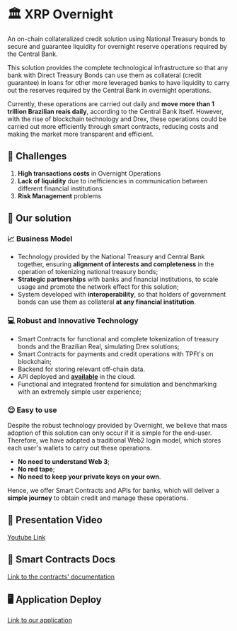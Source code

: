 # 🏛 XRP Overnight

An on-chain collateralized credit solution using National Treasury bonds to secure and guarantee liquidity for overnight reserve operations required by the Central Bank.

This solution provides the complete technological infrastructure so that any bank with Direct Treasury Bonds can use them as collateral (credit guarantee) in loans for other more leveraged banks to have liquidity to carry out the reserves required by the Central Bank in overnight operations.

Currently, these operations are carried out daily and **move more than 1 trillion Brazilian reais daily**, according to the Central Bank itself. However, with the rise of blockchain technology and Drex, these operations could be carried out more efficiently through smart contracts, reducing costs and making the market more transparent and efficient.

## 🎯 Challenges

1. **High transactions costs** in Overnight Operations
2. **Lack of liquidity** due to inefficiencies in communication between different financial institutions
3. **Risk Management** problems

## 🚀 Our solution

### 📈 Business Model

- Technology provided by the National Treasury and Central Bank together, ensuring **alignment of interests and completeness** in the operation of tokenizing national treasury bonds;
- **Strategic partnerships** with banks and financial institutions, to scale usage and promote the network effect for this solution;
- System developed with **interoperability**, so that holders of government bonds can use them as collateral **at any financial institution**.

### 💻 Robust and Innovative Technology

- Smart Contracts for functional and complete tokenization of treasury bonds and the Brazilian Real, simulating Drex solutions;
- Smart Contracts for payments and credit operations with TPFt's on blockchain;
- Backend for storing relevant off-chain data.
- API deployed and **[available](https://xrpl-api.vercel.app/overnight)** in the cloud.
- Functional and integrated frontend for simulation and benchmarking with an extremely simple user experience;

### 😌 Easy to use

Despite the robust technology provided by Overnight, we believe that mass adoption of this solution can only occur if it is simple for the end-user. Therefore, we have adopted a traditional Web2 login model, which stores each user's wallets to carry out these operations.

- **No need to understand Web 3**;
- **No red tape**;
- **No need to keep your private keys on your own**.

Hence, we offer Smart Contracts and APIs for banks, which will deliver a **simple journey** to obtain credit and manage these operations.

## 📼 Presentation Video
[Youtube Link](https://www.youtube.com/watch?v=csabs5zONOE)


## 📄 Smart Contracts Docs
[Link to the contracts' documentation](./docs/smartContracts.md)

## 🖥 Application Deploy
[Link to our application](https://xrpl-overnight.vercel.app/)
